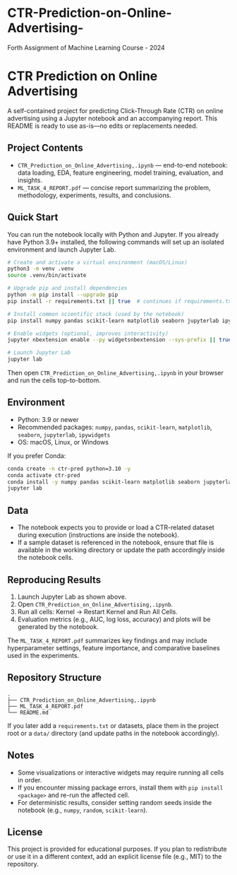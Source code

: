 # CTR-Prediction-on-Online-Advertising-
Forth Assignment of Machine Learning Course - 2024 
# CTR Prediction on Online Advertising

A self-contained project for predicting Click-Through Rate (CTR) on online advertising using a Jupyter notebook and an accompanying report. This README is ready to use as-is—no edits or replacements needed.

## Project Contents

- `CTR_Prediction_on_Online_Advertising,.ipynb` — end-to-end notebook: data loading, EDA, feature engineering, model training, evaluation, and insights.
- `ML_TASK_4_REPORT.pdf` — concise report summarizing the problem, methodology, experiments, results, and conclusions.

## Quick Start

You can run the notebook locally with Python and Jupyter. If you already have Python 3.9+ installed, the following commands will set up an isolated environment and launch Jupyter Lab.

```bash
# Create and activate a virtual environment (macOS/Linux)
python3 -m venv .venv
source .venv/bin/activate

# Upgrade pip and install dependencies
python -m pip install --upgrade pip
pip install -r requirements.txt || true  # continues if requirements.txt is absent

# Install common scientific stack (used by the notebook)
pip install numpy pandas scikit-learn matplotlib seaborn jupyterlab ipywidgets

# Enable widgets (optional, improves interactivity)
jupyter nbextension enable --py widgetsnbextension --sys-prefix || true

# Launch Jupyter Lab
jupyter lab
```

Then open `CTR_Prediction_on_Online_Advertising,.ipynb` in your browser and run the cells top-to-bottom.

## Environment

- Python: 3.9 or newer
- Recommended packages: `numpy`, `pandas`, `scikit-learn`, `matplotlib`, `seaborn`, `jupyterlab`, `ipywidgets`
- OS: macOS, Linux, or Windows

If you prefer Conda:

```bash
conda create -n ctr-pred python=3.10 -y
conda activate ctr-pred
conda install -y numpy pandas scikit-learn matplotlib seaborn jupyterlab ipywidgets
jupyter lab
```

## Data

- The notebook expects you to provide or load a CTR-related dataset during execution (instructions are inside the notebook).
- If a sample dataset is referenced in the notebook, ensure that file is available in the working directory or update the path accordingly inside the notebook cells.

## Reproducing Results

1. Launch Jupyter Lab as shown above.
2. Open `CTR_Prediction_on_Online_Advertising,.ipynb`.
3. Run all cells: Kernel → Restart Kernel and Run All Cells.
4. Evaluation metrics (e.g., AUC, log loss, accuracy) and plots will be generated by the notebook.

The `ML_TASK_4_REPORT.pdf` summarizes key findings and may include hyperparameter settings, feature importance, and comparative baselines used in the experiments.

## Repository Structure

```
.
├── CTR_Prediction_on_Online_Advertising,.ipynb
├── ML_TASK_4_REPORT.pdf
└── README.md
```

If you later add a `requirements.txt` or datasets, place them in the project root or a `data/` directory (and update paths in the notebook accordingly).

## Notes

- Some visualizations or interactive widgets may require running all cells in order.
- If you encounter missing package errors, install them with `pip install <package>` and re-run the affected cell.
- For deterministic results, consider setting random seeds inside the notebook (e.g., `numpy`, `random`, `scikit-learn`).

## License

This project is provided for educational purposes. If you plan to redistribute or use it in a different context, add an explicit license file (e.g., MIT) to the repository.
